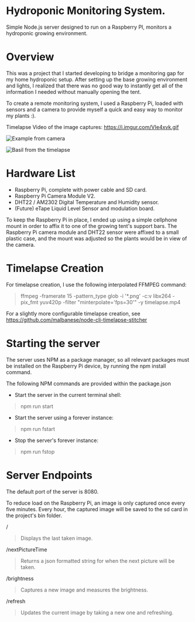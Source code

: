 # Hydroponic Monitoring System.
Simple Node.js server designed to run on a Raspberry PI, monitors a hydroponic growing environment.

# Overview
This was a project that I started developing to bridge a monitoring gap for
my home hydroponic setup. After setting up the base growing environment and
lights, I realized that there was no good way to instantly get all of the
information I needed without manually opening the tent.

To create a remote monitoring system, I used a Raspberry Pi, loaded with sensors
and a camera to provide myself a quick and easy way to monitor my plants :).

Timelapse Video of the image captures:
https://i.imgur.com/VIe4xvk.gif

![Example from camera](https://i.imgur.com/KXxC2ZI.jpg)

![Basil from the timelapse](https://i.imgur.com/QHwr3QJ.jpg)

# Hardware List
- Raspberry Pi, complete with power cable and SD card.
- Raspberry Pi Camera Module V2.
- DHT22 / AM2302 Digital Temperature and Humidity sensor.
- (Future) eTape Liquid Level Sensor and modulation board.

To keep the Raspberry Pi in place, I ended up using a simple cellphone mount
in order to affix it to one of the growing tent's support bars. The Raspberry Pi
camera module and DHT22 sensor were affixed to a small plastic
case, and the mount was adjusted so the plants would be in view of the camera.

# Timelapse Creation
For timelapse creation, I use the following interpolated FFMPEG command:
> ffmpeg -framerate 15 -pattern_type glob -i '*.png' -c:v libx264 -pix_fmt yuv420p -filter "minterpolate='fps=30'" -y timelapse.mp4

For a slightly more configurable timelapse creation, see https://github.com/malbanese/node-cli-timelapse-stitcher

# Starting the server
The server uses NPM as a package manager, so all relevant packages must be
installed on the Raspberry Pi device, by running the npm install command.

The following NPM commands are provided within the package.json

- Start the server in the current terminal shell:
> npm run start
- Start the server using a forever instance:
> npm run fstart
- Stop the server's forever instance:
> npm run fstop

# Server Endpoints
The default port of the server is 8080.

To reduce load on the Raspberry Pi, an image is only captured once every five
minutes. Every hour, the captured image will be saved to the sd card in the
project's bin folder.

/
> Displays the last taken image.

/nextPictureTime
> Returns a json formatted string for when the next picture will be taken.

/brightness
> Captures a new image and measures the brightness.

/refresh
> Updates the current image by taking a new one and refreshing.
